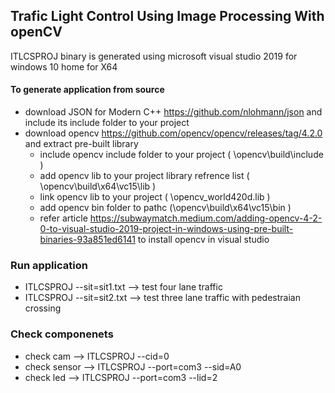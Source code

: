 ## Trafic Light Control Using Image Processing With openCV 

ITLCSPROJ binary is generated using microsoft visual studio 2019 for windows 10 home for X64

#### To generate application from source 
 - download JSON for Modern C++  https://github.com/nlohmann/json and include its include folder to your project
 - download opencv https://github.com/opencv/opencv/releases/tag/4.2.0 and extract pre-built library 
   - include opencv include folder to your project ( \opencv\build\include )
   - add opencv lib to your project library refrence list ( \opencv\build\x64\vc15\lib )
   - link opencv lib to your project ( \opencv_world420d.lib )
   - add opencv bin folder to pathc (\opencv\build\x64\vc15\bin )
   - refer article  https://subwaymatch.medium.com/adding-opencv-4-2-0-to-visual-studio-2019-project-in-windows-using-pre-built-binaries-93a851ed6141 to install opencv in visual studio

### Run application
  - ITLCSPROJ --sit=sit1.txt  --> test four lane traffic
  - ITLCSPROJ --sit=sit2.txt  --> test three lane traffic with pedestraian crossing
  
  
### Check componenets
   - check cam  --> ITLCSPROJ --cid=0
   - check sensor --> ITLCSPROJ --port=com3 --sid=A0
   - check led --> ITLCSPROJ --port=com3 --lid=2 
